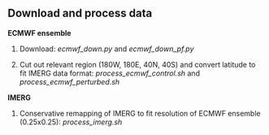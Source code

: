 ## Download and process data

**ECMWF ensemble**

1. Download: *ecmwf_down.py* and *ecmwf_down_pf.py*

2. Cut out relevant region (180W, 180E, 40N, 40S) and convert latitude to fit IMERG data format: *process_ecmwf_control.sh* and *process_ecmwf_perturbed.sh*

**IMERG**

1. Conservative remapping of IMERG to fit resolution of ECMWF ensemble (0.25x0.25): *process_imerg.sh*


